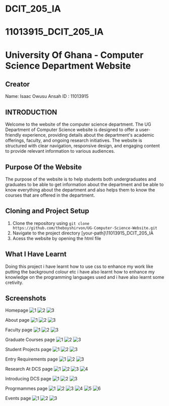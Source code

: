 # DCIT_205_IA
# 11013915_DCIT_205_IA
# University Of Ghana - Computer Science Department Website


## Creator
Name: Isaac Owusu Ansah
ID  : 11013915


## INTRODUCTION
Welcome to the website of the computer science department. The UG Department of Computer Science website is designed to offer a user-friendly experience, providing details about the department's academic offerings, faculty, and ongoing research initiatives. The website is structured with clear navigation, responsive design, and engaging content to provide relevant information to various audiences.

## Purpose Of the Website
The purpose of the website is to help students both undergraduates and graduates to be able to get information about the department and be able to know everything about the department and also helps them to know the courses that are offered in the department.



## Cloning and Project Setup
1. Clone the repository using `git clone https://github.com/theboyshirvon/UG-Computer-Science-Website.git`
2. Navigate to the project directory  [your-path]\11013915_DCIT_205_IA
3. Acess the website by opening the html file



## What I Have Learnt
Doing this project i have learnt how to use css to enhance my work like putting the background colour etc i have also learnt how to enhance my knowledge on the programming languages used and i have also learnt some cretivity.



## Screenshots


Homepage
![1](/screenshots/Homepage/homepage1.jpg)
![2](/screenshots/Homepage/homepage2.jpg)
![3](/screenshots/Homepage/homepage3.jpg)


About page
![1](/screenshots/Aboutpage/about1.jpg)
![2](/screenshots/Aboutpage/about2.jpg)
![3](/screenshots/Aboutpage/about3.jpg)



Faculty page
![1](/screenshots/Facultypage/faculty1.jpg)
![2](/screenshots/Facultypage/faculty2.jpg)
![3](/screenshots/Facultypage/faculty3.jpg)



Graduate Courses page
![1](/screenshots/GraduateCoursespage/graduate1.jpg)
![2](/screenshots/GraduateCoursespage/graduate2.jpg)
![3](/screenshots/GraduateCoursespage/graduate3.jpg)


Student Projects page
![1](/screenshots/Studentprojectspage/studentprojects1.jpg)
![2](/screenshots/Studentprojectspage/studentprojects2.jpg)
![3](/screenshots/Studentprojectspage/studentprojects3.jpg)

Entry Requirements page
![1](/screenshots/EntryRequirementspage/entry1.jpg)
![2](/screenshots/EntryRequirementspage/entry2.jpg)
![3](/screenshots/EntryRequirementspage/entry3.jpg)



Research At DCS page
![1](/screenshots/ResearchAtDCSpage/research1.jpg)
![2](/screenshots/ResearchAtDCSpage/research2.jpg)
![3](/screenshots/ResearchAtDCSpage/research3.jpg)
![4](/screenshots/ResearchAtDCSpage/research4.jpg)


Introducing DCS page
![1](/screenshots/IntroducingDCS/introducing1.jpg)
![2](/screenshots/IntroducingDCS/introducing2.jpg)
![3](/screenshots/IntroducingDCS/introducing3.jpg)


Progrmammes page
![1](/screnshots/Programmespage/programmes1.jpg)
![2](/screnshots/Programmespage/programmes2.jpg)
![3](/screnshots/Programmespage/programmes3.jpg)
![4](/screnshots/Programmespage/programmes4.jpg)
![5](/screnshots/Programmespage/programmes5.jpg)
![6](/screnshots/Programmespage/programmes6.jpg)



Events page
![1](/screenshots/Eventspage/events1.jpg)
![2](/screenshots/Eventspage/events2.jpg)
![3](/screenshots/Eventspage/events3.jpg)
